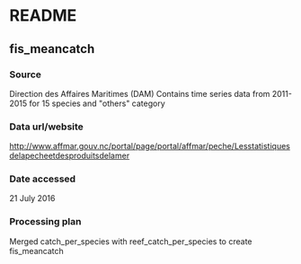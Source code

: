 # README

## fis_meancatch
### Source
Direction des Affaires Maritimes (DAM)
Contains time series data from 2011-2015 for 15 species and "others" category

### Data url/website
http://www.affmar.gouv.nc/portal/page/portal/affmar/peche/Lesstatistiquesdelapecheetdesproduitsdelamer

### Date accessed
21 July 2016

### Processing plan
Merged catch_per_species with reef_catch_per_species to create fis_meancatch
